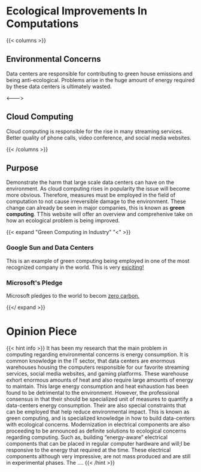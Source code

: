 # Ecological Improvements In Computations

{{< columns >}}
## Environmental Concerns

Data centers are responsible for contributing to green house emissions and being anti-ecological. Problems arise in the huge amount of energy required by these data centers is ultimately wasted.

<--->

## Cloud Computing

Cloud computing is responsible for the rise in many streaming services. Better quality of phone calls, video conference, and social media websites.

{{< /columns >}}

## Purpose 

Demonstrate the harm that large scale data centers can have on the environment. As cloud computing rises in popularity the issue will become more obvious. Therefore, measures must be employed in the field of computation to not cause irreversible damage to the environment. These change can already be seen in major companies, this is known as **green computing**. TThis website will offer an overview and comprehenive take on how an ecological problem is being improved. 

{{< expand "Green Computing in Industry" "<" >}}

### Google Sun and Data Centers 

This is an example of green computing being employed in one of the most recognized company in the world. This is very [exiciting!](https://blog.google/inside-google/infrastructure/data-centers-work-harder-sun-shines-wind-blows?fbclid=IwAR1U9nijT5b1dvBYU_jVQ6cBkoECpUvY2rXva2ejxKlLjeVeZX_LjRl22dg) 

### Microsoft's Pledge 

Microsoft pledges to the world to becom [zero carbon.](https://blogs.microsoft.com/blog/2020/01/16/microsoft-will-be-carbon-negative-by-2030/)

{{</ expand >}}


# Opinion Piece

{{< hint info >}}
It has been my research that the main problem in computing regarding environmental concerns is energy consumption. It is common knowledge in the IT sector, that data centers are enormous warehouses housing the computers responsible for our favorite streaming services, social media websites, and gaming platforms. These warehouse exhort enormous amounts of heat and also require large amounts of energy to maintain. This large energy consumption and heat exhaustion has been found to be detrimental to the environment. 
	However, the professional consensus in that their should be specialized unit of measures to quantify a data-centers energy consumption. Their are also special constraints that can be employed  that help reduce environmental impact. This is known as green computing, and is specialized knowledge in how to build data-centers with ecological concerns. Modernization in electrical components are also proceeding to be announced as definite solutions to ecological concerns regarding computing. Such as, building “energy-aware” electrical components that can be placed in regular computer hardware and will;l be responsive to the energy that required at the time. These electrical components although very impressive, are not mass produced and are still in experimental phases. The ....
{{< /hint >}}
